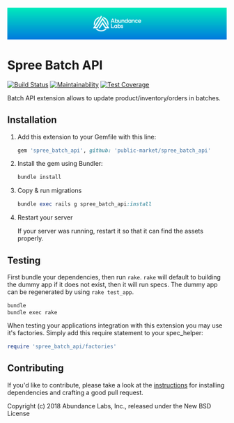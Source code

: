 ![Abundance Labds](.github/AbundanceLabs_readme_banner.png)

# Spree Batch API

[![Build Status](https://travis-ci.org/public-market/spree_batch_api.svg?branch=master)](https://travis-ci.org/public-market/spree_batch_api)
[![Maintainability](https://api.codeclimate.com/v1/badges/27c408372144ced90920/maintainability)](https://codeclimate.com/github/public-market/spree_batch_api/maintainability)
[![Test Coverage](https://api.codeclimate.com/v1/badges/27c408372144ced90920/test_coverage)](https://codeclimate.com/github/public-market/spree_batch_api/test_coverage)

Batch API extension allows to update product/inventory/orders in batches.

## Installation

1. Add this extension to your Gemfile with this line:

    ```ruby
    gem 'spree_batch_api', github: 'public-market/spree_batch_api'
    ```

1. Install the gem using Bundler:
    ```ruby
    bundle install
    ```

1. Copy & run migrations

    ```ruby
    bundle exec rails g spree_batch_api:install
    ```

1. Restart your server

    If your server was running, restart it so that it can find the assets properly.

## Testing

First bundle your dependencies, then run `rake`. `rake` will default to building the dummy app if it does not exist, then it will run specs. The dummy app can be regenerated by using `rake test_app`.

```shell
bundle
bundle exec rake
```

When testing your applications integration with this extension you may use it's factories.
Simply add this require statement to your spec_helper:

```ruby
require 'spree_batch_api/factories'
```

## Contributing

If you'd like to contribute, please take a look at the
[instructions](CONTRIBUTING.md) for installing dependencies and crafting a good
pull request.

Copyright (c) 2018 Abundance Labs, Inc., released under the New BSD License

